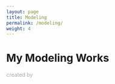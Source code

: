 ```yaml
---
layout: page
title: Modeling
permalink: /modeling/
weight: 4
---
```


# My Modeling Works
<p style="color:DarkGrey">
created by 
</p>
